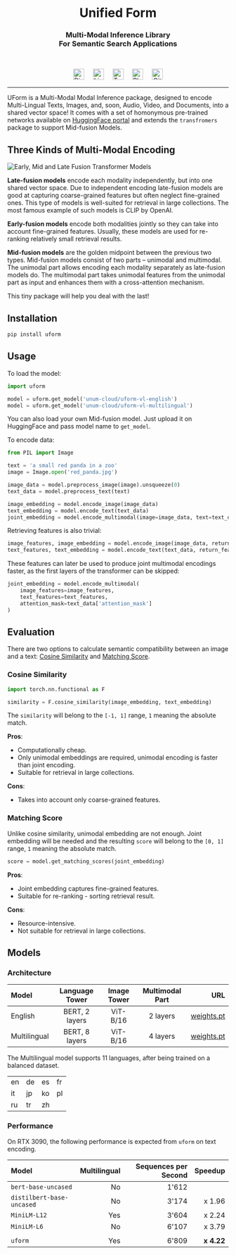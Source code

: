 <h1 align="center">Unified Form</h1>
<h3 align="center">
Multi-Modal Inference Library<br/>
For Semantic Search Applications<br/>
</h3>
<br/>

<p align="center">
<a href="https://discord.gg/jsMURnSFM2"><img height="25" src="https://github.com/unum-cloud/ukv/raw/main/assets/icons/discord.svg" alt="Discord"></a>
&nbsp;&nbsp;&nbsp;
<a href="https://www.linkedin.com/company/unum-cloud/"><img height="25" src="https://github.com/unum-cloud/ukv/raw/main/assets/icons/linkedin.svg" alt="LinkedIn"></a>
&nbsp;&nbsp;&nbsp;
<a href="https://twitter.com/unum_cloud"><img height="25" src="https://github.com/unum-cloud/ukv/raw/main/assets/icons/twitter.svg" alt="Twitter"></a>
&nbsp;&nbsp;&nbsp;
<a href="https://unum.cloud/post"><img height="25" src="https://github.com/unum-cloud/ukv/raw/main/assets/icons/blog.svg" alt="Blog"></a>
&nbsp;&nbsp;&nbsp;
<a href="https://github.com/unum-cloud/uform"><img height="25" src="https://github.com/unum-cloud/ukv/raw/main/assets/icons/github.svg" alt="GitHub"></a>
</p>

---

UForm is a Multi-Modal Modal Inference package, designed to encode Multi-Lingual Texts, Images, and, soon, Audio, Video, and Documents, into a shared vector space!
It comes with a set of homonymous pre-trained networks available on [HuggingFace portal](https://huggingface.co/unum-cloud/uform) and extends the `transfromers` package to support Mid-fusion Models.

## Three Kinds of Multi-Modal Encoding

![Early, Mid and Late Fusion Transformer Models](https://raw.githubusercontent.com/unum-cloud/uform/main/assets/model_types_bg.png)

__Late-fusion models__ encode each modality independently, but into one shared vector space.
Due to independent encoding late-fusion models are good at capturing coarse-grained features but often neglect fine-grained ones.
This type of models is well-suited for retrieval in large collections.
The most famous example of such models is CLIP by OpenAI.

__Early-fusion models__ encode both modalities jointly so they can take into account fine-grained features.
Usually, these models are used for re-ranking relatively small retrieval results.

__Mid-fusion models__ are the golden midpoint between the previous two types.
Mid-fusion models consist of two parts – unimodal and multimodal.
The unimodal part allows encoding each modality separately as late-fusion models do.
The multimodal part takes unimodal features from the unimodal part as input and enhances them with a cross-attention mechanism.

This tiny package will help you deal with the last!

## Installation

```bash
pip install uform
```

## Usage

To load the model:

```python
import uform

model = uform.get_model('unum-cloud/uform-vl-english')
model = uform.get_model('unum-cloud/uform-vl-multilingual')
```

You can also load your own Mid-fusion model. Just upload it on HuggingFace and pass model name to `get_model`.

To encode data:

```python
from PIL import Image

text = 'a small red panda in a zoo'
image = Image.open('red_panda.jpg')

image_data = model.preprocess_image(image).unsqueeze(0)
text_data = model.preprocess_text(text)

image_embedding = model.encode_image(image_data)
text_embedding = model.encode_text(text_data)
joint_embedding = model.encode_multimodal(image=image_data, text=text_data)
```

Retrieving features is also trivial:

```python
image_features, image_embedding = model.encode_image(image_data, return_features=True)
text_features, text_embedding = model.encode_text(text_data, return_features=True)
```

These features can later be used to produce joint multimodal encodings faster, as the first layers of the transformer can be skipped:

```python
joint_embedding = model.encode_multimodal(
    image_features=image_features,
    text_features=text_features,
    attention_mask=text_data['attention_mask']
)
```

## Evaluation

There are two options to calculate semantic compatibility between an image and a text: [Cosine Similarity](#cosine-similarity) and [Matching Score](#matching-score).

### Cosine Similarity

```python
import torch.nn.functional as F

similarity = F.cosine_similarity(image_embedding, text_embedding)
```

The `similarity` will belong to the `[-1, 1]` range, `1` meaning the absolute match.

__Pros__:

- Computationally cheap.
- Only unimodal embeddings are required, unimodal encoding is faster than joint encoding.
- Suitable for retrieval in large collections.

__Cons__:

- Takes into account only coarse-grained features.


### Matching Score 

Unlike cosine similarity, unimodal embedding are not enough.
Joint embedding will be needed and the resulting `score` will belong to the `[0, 1]` range, `1` meaning the absolute match.

```python
score = model.get_matching_scores(joint_embedding)
```

__Pros__:

- Joint embedding captures fine-grained features.
- Suitable for re-ranking - sorting retrieval result.

__Cons__:

- Resource-intensive.
- Not suitable for retrieval in large collections.

## Models

### Architecture

| Model        | Language Tower | Image Tower | Multimodal Part |                     URL |
| :----------- | :------------: | :---------: | :-------------: | ----------------------: |
| English      | BERT, 2 layers |  ViT-B/16   |    2 layers     | [weights.pt][weights-e] |
| Multilingual | BERT, 8 layers |  ViT-B/16   |    4 layers     | [weights.pt][weights-m] |

The Multilingual model supports 11 languages, after being trained on a balanced dataset.

|      |      |      |      |
| :--- | :--- | :--- | :--- |
| en   | de   | es   | fr   |
| it   | jp   | ko   | pl   |
| ru   | tr   | zh   |      |

[weights-e]: https://huggingface.co/unum-cloud/uform/resolve/main/english/weight.pt
[weights-m]: https://huggingface.co/unum-cloud/uform/resolve/main/multilingual/weight.pt

### Performance

On RTX 3090, the following performance is expected from `uform` on text encoding.

| Model                     | Multilingual | Sequences per Second |    Speedup |
| :------------------------ | -----------: | -------------------: | ---------: |
| `bert-base-uncased`       |           No |                1'612 |            |
| `distilbert-base-uncased` |           No |                3'174 |     x 1.96 |
| `MiniLM-L12`              |          Yes |                3'604 |     x 2.24 |
| `MiniLM-L6`               |           No |                6'107 |     x 3.79 |
|                           |              |                      |            |
| `uform`                   |          Yes |                6'809 | __x 4.22__ |
